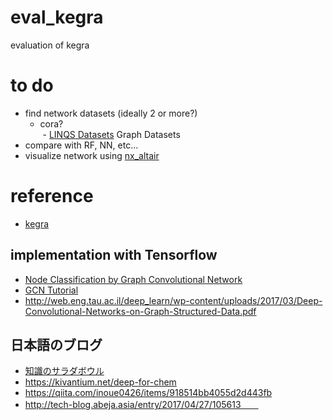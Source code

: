 # eval_kegra
evaluation of kegra

# to do
- find network datasets (ideally 2 or more?)
  - cora?  
  - [LINQS Datasets](https://linqs.soe.ucsc.edu/data) Graph Datasets
- compare with RF, NN, etc...
- visualize network using [nx_altair](https://github.com/Zsailer/nx_altair)

# reference
- [kegra](https://github.com/tkipf/keras-gcn)  
  
## implementation with Tensorflow
- [Node Classification by Graph Convolutional Network](https://www.experoinc.com/post/node-classification-by-graph-convolutional-network)  
- [GCN Tutorial](https://github.com/dbusbridge/gcn_tutorial)  
- http://web.eng.tau.ac.il/deep_learn/wp-content/uploads/2017/03/Deep-Convolutional-Networks-on-Graph-Structured-Data.pdf  

## 日本語のブログ
- [知識のサラダボウル](https://omedstu.jimdo.com/2018/05/13/keras%E3%81%AB%E3%82%88%E3%82%8Bgraph-convolutional-networks/)  　　
- https://kivantium.net/deep-for-chem  
- https://qiita.com/inoue0426/items/918514bb4055d2d443fb  
- http://tech-blog.abeja.asia/entry/2017/04/27/105613　　

